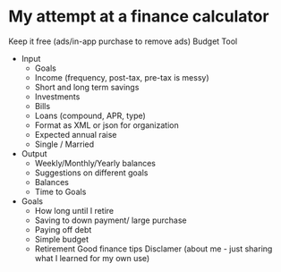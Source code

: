 # My attempt at a finance calculator

<!--## Goals
- Find optimum allocation of money
- Display different outcomes given different allocation options
- UI (add/remove) new accounts
- Work out escrow accounts
- Test on my loans/accounts
- Do all finance measures book
- How to properly allocate investments
- Have Jon check
  - Accuracy
  - Include enough
  - Software developement input-->

Keep it free (ads/in-app purchase to remove ads)
Budget Tool
  - Input
    - Goals
    - Income (frequency, post-tax, pre-tax is messy)
    - Short and long term savings
    - Investments
    - Bills
    - Loans (compound, APR, type)
    - Format as XML or json for organization
    - Expected annual raise
    - Single / Married
  - Output
    - Weekly/Monthly/Yearly balances
    - Suggestions on different goals
    - Balances
    - Time to Goals
  - Goals
    - How long until I retire
    - Saving to down payment/ large purchase
    - Paying off debt
    - Simple budget
    - Retirement
Good finance tips
Disclamer (about me - just sharing what I learned for my own use)



